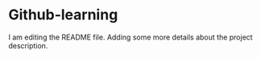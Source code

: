 # Github-learning
I am editing the README file. Adding some more details about the project description.
